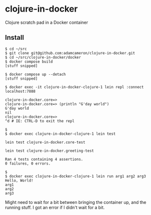 # clojure-in-docker
Clojure scratch pad in a Docker container

## Install

```
$ cd ~/src
$ git clone git@github.com:adamcameron/clojure-in-docker.git
$ cd ~/src/clojure-in-docker/docker
$ docker compose build
[stuff snipped]

$ docker compose up --detach
[stuff snipped]

$ docker exec -it clojure-in-docker-clojure-1 lein repl :connect localhost:7888

clojure-in-docker.core=>
clojure-in-docker.core=> (println "G'day world")
G'day world
nil
clojure-in-docker.core=>
^d # IE: CTRL-D to exit the repl

$ 
$ docker exec clojure-in-docker-clojure-1 lein test

lein test clojure-in-docker.core-test

lein test clojure-in-docker.greeting-test

Ran 4 tests containing 4 assertions.
0 failures, 0 errors.

$ 
$ docker exec clojure-in-docker-clojure-1 lein run arg1 arg2 arg3
Hello, World!
arg1
arg2
arg3
```

Might need to wait for a bit between bringing the container up, and the running stuff.
I got an error if I didn't wait for a bit.

